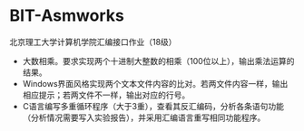 # BIT-Asmworks
 北京理工大学计算机学院汇编接口作业（18级）

+ 大数相乘。要求实现两个十进制大整数的相乘（100位以上），输出乘法运算的结果。
+ Windows界面风格实现两个文本文件内容的比对。若两文件内容一样，输出相应提示；若两文件不一样，输出对应的行号。
+ C语言编写多重循环程序（大于3重），查看其反汇编码，分析各条语句功能（分析情况需要写入实验报告），并采用汇编语言重写相同功能程序。
